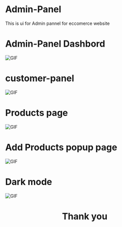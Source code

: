 # Admin-Panel
This is  ui for Admin pannel for eccomerce website 

# Admin-Panel Dashbord 
<img src="https://drive.google.com/uc?export=download&id=1Wx_-uIhkq-brPYA4tEb91iP5It3C5X9h" alt="GIF" width="auto">

# customer-panel 
<img src="https://drive.google.com/uc?export=download&id=1Fk1m_2-pP-gqpeOFjnOFA4PMqw5mEynf" alt="GIF" width="auto">

# Products page

<img src="https://drive.google.com/uc?export=download&id=1u1e4KRv6XR5P5H_NL0Lp6fFNJoqzVVf9" alt="GIF" width="auto">

# Add Products popup page
<img src="https://drive.google.com/uc?export=download&id=11fLflziALU-MatOO_IFudK75DNedDFZR" alt="GIF" width="auto">

# Dark mode
<img src="https://drive.google.com/uc?export=download&id=1n03zXczv7GXmZ4Uql8o0hITACEtzBXWk" alt="GIF" width="auto">


<h1 align="center"><B>Thank you</B></h1>

